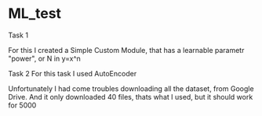 # ML_test

Task 1

For this I created a Simple Custom Module, that has a learnable parametr "power", or N in y=x^n



Task 2 
For this task I used AutoEncoder

Unfortunately I had come troubles downloading all the dataset, from Google Drive. 
And it only downloaded 40 files, thats what I used, but it should work for 5000
